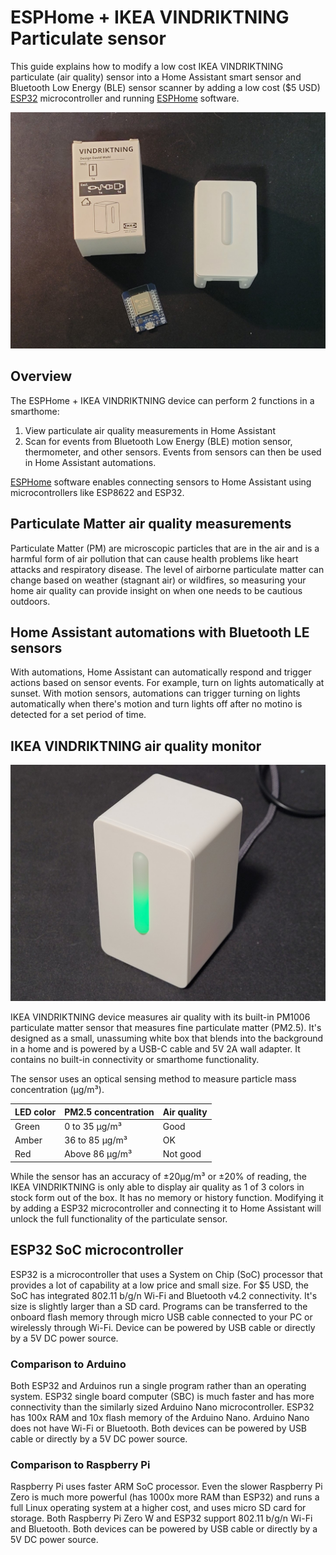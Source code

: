 # ESPHome + IKEA VINDRIKTNING Particulate sensor
This guide explains how to modify a low cost IKEA VINDRIKTNING particulate (air quality) sensor into a Home Assistant smart sensor and Bluetooth Low Energy (BLE) sensor scanner by adding a low cost ($5 USD) [ESP32](https://en.wikipedia.org/wiki/ESP32) microcontroller and running [ESPHome](https://esphome.io) software.

![ESPHome + IKEA VINDRIKTNING air quality sensor ](esphome/images/img1.jpg)

## Overview
The ESPHome + IKEA VINDRIKTNING device can perform 2 functions in a smarthome:
1. View particulate air quality measurements in Home Assistant
2. Scan for events from Bluetooth Low Energy (BLE) motion sensor, thermometer, and other sensors. Events from sensors can then be used in Home Assistant automations.

[ESPHome](https://esphome.io) software enables connecting sensors to Home Assistant using microcontrollers like ESP8622 and ESP32.

## Particulate Matter air quality measurements
Particulate Matter (PM) are microscopic particles that are in the air and is a harmful form of air pollution that can cause health problems like heart attacks and respiratory disease. The level of airborne particulate matter can change based on weather (stagnant air) or wildfires, so measuring your home air quality can provide insight on when one needs to be cautious outdoors.

## Home Assistant automations with Bluetooth LE sensors
With automations, Home Assistant can automatically respond and trigger actions based on sensor events. For example, turn on lights automatically at sunset. With motion sensors, automations can trigger turning on lights automatically when there's motion and turn lights off after no motino is detected for a set period of time.

## IKEA VINDRIKTNING air quality monitor
![IKEA VINDRIKTNING air quality sensor](esphome/images/img4.jpg)

IKEA VINDRIKTNING device measures air quality with its built-in PM1006 particulate matter sensor that measures fine particulate matter (PM2.5). It's designed as a small, unassuming white box that blends into the background in a home and is powered by a USB-C cable and 5V 2A wall adapter. It contains no built-in connectivity or smarthome functionality.

The sensor uses an optical sensing method to measure particle mass concentration (μg/m³).

LED color | PM2.5 concentration | Air quality
----------|---------------------|------------
Green     | 0 to 35 μg/m³       | Good
Amber     | 36 to 85 μg/m³      | OK
Red       | Above 86 μg/m³      | Not good

While the sensor has an accuracy of ±20μg/m³ or ±20% of reading, the IKEA VINDRIKTNING is only able to display air quality as 1 of 3 colors in stock form out of the box. It has no memory or history function. Modifying it by adding a ESP32 microcontroller and connecting it to Home Assistant will unlock the full functionality of the particulate sensor.

## ESP32 SoC microcontroller
ESP32 is a microcontroller that uses a System on Chip (SoC) processor that provides a lot of capability at a low price and small size. For $5 USD, the SoC has integrated 802.11 b/g/n Wi-Fi and Bluetooth v4.2 connectivity. It's size is slightly larger than a SD card. Programs can be transferred to the onboard flash memory through micro USB cable connected to your PC or wirelessly through Wi-Fi. Device can be powered by USB cable or directly by a 5V DC power source.

### Comparison to Arduino
Both ESP32 and Arduinos run a single program rather than an operating system. ESP32 single board computer (SBC) is much faster and has more connectivity than the similarly sized Arduino Nano microcontroller. ESP32 has 100x RAM and 10x flash memory of the Arduino Nano. Arduino Nano does not have Wi-Fi or Bluetooth.  Both devices can be powered by USB cable or directly by a 5V DC power source.

### Comparison to Raspberry Pi
Raspberry Pi uses faster  ARM SoC processor. Even the slower Raspberry Pi Zero is much more powerful (has 1000x more RAM than ESP32) and runs a full Linux operating system at a higher cost, and uses micro SD card for storage. Both Raspberry Pi Zero W and ESP32 support 802.11 b/g/n Wi-Fi and Bluetooth. Both devices can be powered by USB cable or directly by a 5V DC power source.
